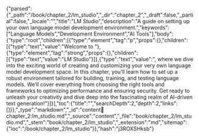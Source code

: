 {"parsed":{"_path":"/book/chapter_2/lm_studio","_dir":"chapter_2","_draft":false,"_partial":false,"_locale":"","title":"LM Studio","description":"A guide on setting up your own language model development environment.","keywords":["Language Models","Development Environment","AI Tools"],"body":{"type":"root","children":[{"type":"element","tag":"p","props":{},"children":[{"type":"text","value":"Welcome to "},{"type":"element","tag":"strong","props":{},"children":[{"type":"text","value":"LM Studio"}]},{"type":"text","value":", where we dive into the exciting world of creating and customizing your very own language model development space. In this chapter, you'll learn how to set up a robust environment tailored for building, training, and testing language models. We’ll cover everything from choosing the right tools and frameworks to optimizing performance and ensuring security. Get ready to unleash your creativity and dive deep into the fascinating realm of AI-driven text generation!"}]}],"toc":{"title":"","searchDepth":2,"depth":2,"links":[]}},"_type":"markdown","_id":"content:book:chapter_2:lm_studio.md","_source":"content","_file":"book/chapter_2/lm_studio.md","_stem":"book/chapter_2/lm_studio","_extension":"md","sitemap":{"loc":"/book/chapter_2/lm_studio"}},"hash":"j3ROXSHksb"}